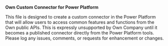 **Own Custom Connector for Power Platform**

This file is designed to create a custom connector in the Power Platform that will allow users to access common features and functions from the Own public APIs.  This is expressly unsupported by Own Company until it becomes a published connector directly from the Power Platform tools.  Please log any issues, comments, or requests for enhancement or changes.
